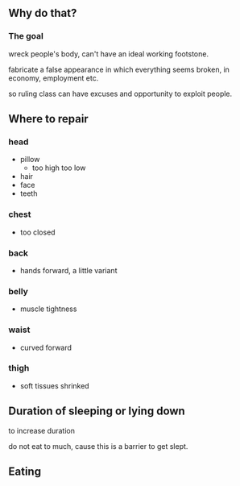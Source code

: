 ## Why do that?

### The goal

wreck people's body, can't have an ideal working footstone.

fabricate a false appearance in which everything seems broken, in economy, employment etc.

so ruling class can have excuses and opportunity to exploit people.

## Where to repair

### head

  - pillow
    - too high too low
  - hair
  - face
  - teeth

### chest

  - too closed

### back

  - hands forward, a little variant

### belly

  - muscle tightness

### waist

  - curved forward

### thigh

  - soft tissues shrinked

## Duration of sleeping or lying down

to increase duration  

do not eat to much, cause this is a barrier to get slept.

## Eating

